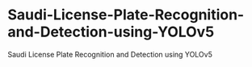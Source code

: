 # Saudi-License-Plate-Recognition-and-Detection-using-YOLOv5
Saudi License Plate Recognition and Detection using YOLOv5
